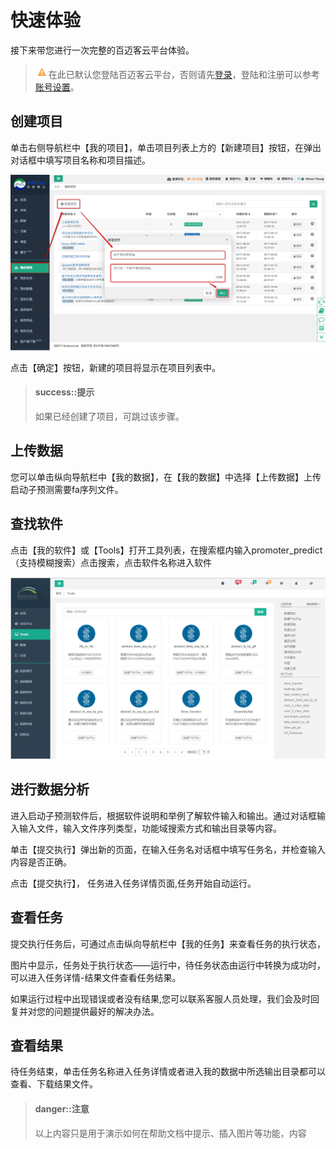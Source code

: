 # 快速体验

接下来带您进行一次完整的百迈客云平台体验。


> ![warn](./basic-img/warning.png)在此已默认您登陆百迈客云平台，否则请先[登录](https://international.biocloud.net/zh/user/login)，登陆和注册可以参考[账号设置](account-settings.md)。

## 创建项目

单击右侧导航栏中【我的项目】，单击项目列表上方的【新建项目】按钮，在弹出对话框中填写项目名称和项目描述。

![创建项目](./img/create-a-project.png)

点击【确定】按钮，新建的项目将显示在项目列表中。

> #### success::提示
>
> 如果已经创建了项目，可跳过该步骤。

## 上传数据

您可以单击纵向导航栏中【我的数据】，在【我的数据】中选择【上传数据】上传启动子预测需要fa序列文件。

## 查找软件

点击【我的软件】或【Tools】打开工具列表，在搜索框内输入promoter_predict（支持模糊搜索）点击搜索，点击软件名称进入软件

![查找应用](./img/find-a-app.png)

## 进行数据分析

进入启动子预测软件后，根据软件说明和举例了解软件输入和输出。通过对话框输入输入文件，输入文件序列类型，功能域搜索方式和输出目录等内容。


单击【提交执行】弹出新的页面，在输入任务名对话框中填写任务名，并检查输入内容是否正确。


点击【提交执行】， 任务进入任务详情页面,任务开始自动运行。

## 查看任务
提交执行任务后，可通过点击纵向导航栏中【我的任务】来查看任务的执行状态，


图片中显示，任务处于执行状态——运行中，待任务状态由运行中转换为成功时，可以进入任务详情-结果文件查看任务结果。

如果运行过程中出现错误或者没有结果,您可以联系客服人员处理，我们会及时回复并对您的问题提供最好的解决办法。

## 查看结果

待任务结束，单击任务名称进入任务详情或者进入我的数据中所选输出目录都可以查看、下载结果文件。


> #### danger::注意
>
> 以上内容只是用于演示如何在帮助文档中提示、插入图片等功能，内容
